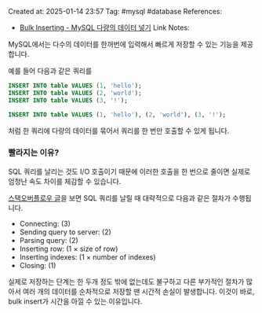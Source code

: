 Created at:  2025-01-14 23:57
Tag: #mysql #database 
References:
- [Bulk Inserting - MySQL 다량의 데이터 넣기](https://dev.dwer.kr/2020/04/mysql-bulk-inserting.html)
Link Notes:

MySQL에서는 다수의 데이터를 한꺼번에 입력해서 빠르게 저장할 수 있는 기능을 제공합니다. 

예를 들어 다음과 같은 쿼리를 
```SQL
INSERT INTO table VALUES (1, 'hello');
INSERT INTO table VALUES (2, 'world');
INSERT INTO table VALUES (3, '!');
```

```SQL
INSERT INTO table VALUES (1, 'hello'), (2, 'world'), (3, '!');
```
처럼 한 쿼리에 다량의 데이터를 묶어서 쿼리를 한 번만 호출할 수 있게 됩니다. 

### 빨라지는 이유? 
SQL 쿼리를 날리는 것도 I/O 호출이기 때문에 이러한 호출을 한 번으로 줄이면 실제로 엄청난 속도 차이를 체감할 수 있습니다. 

[스택오버플로우 글](https://stackoverflow.com/questions/1793169/which-is-faster-multiple-single-inserts-or-one-multiple-row-insert)을 보면 SQL 쿼리를 날릴 때 대략적으로 다음과 같은 절차가 수행됩니다. 
-   Connecting: (3)
-   Sending query to server: (2)
-   Parsing query: (2)
-   Inserting row: (1 × size of row)
-   Inserting indexes: (1 × number of indexes)
-   Closing: (1)

실제로 저장하는 단계는 한 두개 정도 밖에 없는데도 불구하고 다른 부가적인 절차가 많아서 여러 개의 데이터를 순차적으로 저장할 땐 시간적 손실이 발생합니다. 이것이 바로, bulk insert가 시간을 아낄 수 있는 이유입니다. 
